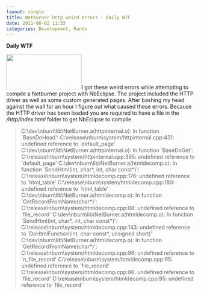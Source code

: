 ```yaml
---
layout: single
title: Netburner http weird errors - Daily WTF
date: 2011-06-02 11:33
categories: Development, Rants
---
```

<strong>Daily WTF</strong>

<a href="/public/uploads/2011/06/netburner-logo.gif"><img class="alignright size-full wp-image-1505" title="netburner-logo" src="/public/uploads/2011/06/netburner-logo.gif" alt="" width="200" height="93" /></a>I got these weird errors while attempting to compile a Netburner project with NbEclipse. The project included the HTTP driver as well as some custom generated pages. After bashing my head against the wall for an hour I figure out what caused these errors. Because the HTTP driver has been loaded you are required to have a file in the <em>/http/index.html</em> folder to get NbEclipse to compile.
<blockquote>C:\dev\nburn\lib\NetBurner.a(httpinternal.o): In function `BaseDoHead':
C:\release\nburn\system/httpinternal.cpp:431: undefined reference to `default_page'
C:\dev\nburn\lib\NetBurner.a(httpinternal.o): In function `BaseDoGet':
C:\release\nburn\system/httpinternal.cpp:395: undefined reference to `default_page'
C:\dev\nburn\lib\NetBurner.a(htmldecomp.o): In function `SendHtml(int, char*, int, char const*)':
C:\release\nburn\system/htmldecomp.cpp:176: undefined reference to `html_table'
C:\release\nburn\system/htmldecomp.cpp:180: undefined reference to `html_table'
C:\dev\nburn\lib\NetBurner.a(htmldecomp.o): In function `GetRecordFromName(char*)':
C:\release\nburn\system/htmldecomp.cpp:88: undefined reference to `file_record'
C:\dev\nburn\lib\NetBurner.a(htmldecomp.o): In function `SendHtml(int, char*, int, char const*)':
C:\release\nburn\system/htmldecomp.cpp:143: undefined reference to `DoHtmlFunction(int, char const*, unsigned short)'
C:\dev\nburn\lib\NetBurner.a(htmldecomp.o): In function `GetRecordFromName(char*)':
C:\release\nburn\system/htmldecomp.cpp:86: undefined reference to `n_file_record'
C:\release\nburn\system/htmldecomp.cpp:95: undefined reference to `file_record'
C:\release\nburn\system/htmldecomp.cpp:86: undefined reference to `file_record'
C:\release\nburn\system/htmldecomp.cpp:95: undefined reference to `file_record'</blockquote>

